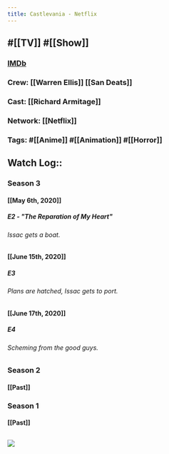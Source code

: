 ```yaml
---
title: Castlevania - Netflix
---
```


## #[[TV]] #[[Show]]
### [IMDb](https://www.imdb.com/title/tt6517102/)

### Crew: [[Warren Ellis]] [[San Deats]]

### Cast: [[Richard Armitage]]

### Network: [[Netflix]]

### Tags: #[[Anime]] #[[Animation]] #[[Horror]]

## Watch Log::
### Season 3
#### [[May 6th, 2020]]
##### E2 - "The Reparation of My Heart"
###### Issac gets a boat. 

#### [[June 15th, 2020]]
##### E3
###### Plans are hatched, Issac gets to port.

#### [[June 17th, 2020]]
##### E4
###### Scheming from the good guys. 

### Season 2
#### [[Past]]

### Season 1
#### [[Past]]

## 

## ![](https://firebasestorage.googleapis.com/v0/b/firescript-577a2.appspot.com/o/imgs%2Fapp%2FVariably_Distressed%2FHgqyIpCFSN.png?alt=media&token=37ddd912-771d-4480-8f01-0d36c73d51e8)
